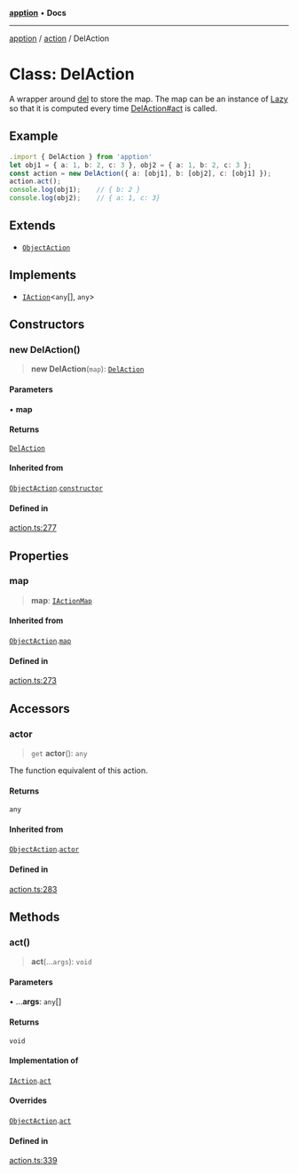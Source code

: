 [**apption**](../../README.md) • **Docs**

***

[apption](../../modules.md) / [action](../README.md) / DelAction

# Class: DelAction

A wrapper around [del](../functions/del.md) to store the map. The map can be an instance 
of [Lazy](Lazy.md) so that it is computed every time [DelAction#act](DelAction.md#act) is called.

## Example

```ts
.import { DelAction } from 'apption'
let obj1 = { a: 1, b: 2, c: 3 }, obj2 = { a: 1, b: 2, c: 3 };
const action = new DelAction({ a: [obj1], b: [obj2], c: [obj1] });
action.act();
console.log(obj1);    // { b: 2 }
console.log(obj2);    // { a: 1, c: 3}
```

## Extends

- [`ObjectAction`](ObjectAction.md)

## Implements

- [`IAction`](../interfaces/IAction.md)\<`any`[], `any`\>

## Constructors

### new DelAction()

> **new DelAction**(`map`): [`DelAction`](DelAction.md)

#### Parameters

• **map**

#### Returns

[`DelAction`](DelAction.md)

#### Inherited from

[`ObjectAction`](ObjectAction.md).[`constructor`](ObjectAction.md#constructors)

#### Defined in

[action.ts:277](https://github.com/mksunny1/apption/blob/ae95a8119448c604f1b19ab341a5639f3c56f4f4/src/action.ts#L277)

## Properties

### map

> **map**: [`IActionMap`](../type-aliases/IActionMap.md)

#### Inherited from

[`ObjectAction`](ObjectAction.md).[`map`](ObjectAction.md#map)

#### Defined in

[action.ts:273](https://github.com/mksunny1/apption/blob/ae95a8119448c604f1b19ab341a5639f3c56f4f4/src/action.ts#L273)

## Accessors

### actor

> `get` **actor**(): `any`

The function equivalent of this action.

#### Returns

`any`

#### Inherited from

[`ObjectAction`](ObjectAction.md).[`actor`](ObjectAction.md#actor)

#### Defined in

[action.ts:283](https://github.com/mksunny1/apption/blob/ae95a8119448c604f1b19ab341a5639f3c56f4f4/src/action.ts#L283)

## Methods

### act()

> **act**(...`args`): `void`

#### Parameters

• ...**args**: `any`[]

#### Returns

`void`

#### Implementation of

[`IAction`](../interfaces/IAction.md).[`act`](../interfaces/IAction.md#act)

#### Overrides

[`ObjectAction`](ObjectAction.md).[`act`](ObjectAction.md#act)

#### Defined in

[action.ts:339](https://github.com/mksunny1/apption/blob/ae95a8119448c604f1b19ab341a5639f3c56f4f4/src/action.ts#L339)
